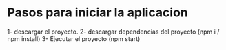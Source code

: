 # Pasos para iniciar la aplicacion

1- descargar el proyecto.
2- descargar dependencias del proyecto (npm i / npm install)
3- Ejecutar el proyecto (npm start)



